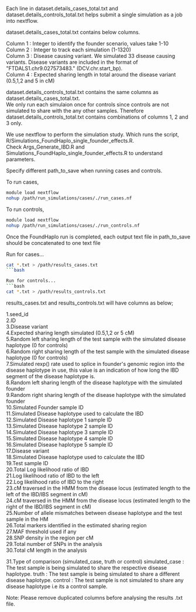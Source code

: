 Each line in dataset.details_cases_total.txt and dataset.details_controls_total.txt helps submit a single simulation as a job into nextflow.

dataset.details_cases_total.txt contains below columns.

Column 1 : Integer to identify the founder scenario, values take 1-10   
Column 2 : Integer to track each simulation (1-1320)   
Column 3 : Disease causing variant. We simulated 33 disease causing variants. Disease variants are included in the format of "FTDALS1.chr9.027573483." (DCV.chr.start_bp).    
Column 4 : Expected sharing length in total around the disease variant (0.5,1,2 and 5 in cM)


dataset.details_controls_total.txt contains the same columns as dataset.details_cases_total.txt.   
We only run each simulaion once for controls since controls are not simulated to share with the any other samples. Therefore dataset.details_controls_total.txt contains combinations of columns 1, 2 and 3 only.

We use nextflow to perform the simulation study. Which runs the script, R/Simulations_FoundHaplo_single_founder_effects.R.    
Check Args_Generate_IBD.R and Simulations_FoundHaplo_single_founder_effects.R to understand parameters.   
   
Specify different path_to_save when running cases and controls.

To run cases,
```bash
module load nextflow
nohup /path/run_simulations/cases/./run_cases.nf 
```

To run controls,
```bash
module load nextflow
nohup /path/run_simulations/cases/./run_controls.nf 
```

Once the FoundHaplo run is completed, each output text file in path_to_save should be concatenated to one text file

Run for cases...
```bash
cat *.txt > /path/results_cases.txt
```bash

Run for controls...
```bash
cat *.txt > /path/results_controls.txt
```
results_cases.txt and results_controls.txt will have columns as below;

1.seed_id  
2.ID  
3.Disease variant  
4.Expected sharing length simulated (0.5,1,2 or 5 cM)  
5.Random left sharing length of the test sample with the simulated disease haplotype (0 for controls)  
6.Random right sharing length of the test sample with the simulated disease haplotype (0 for controls)  
7.Simulated rexp() rate used to splice in founder's genomic region into the disease haplotype in use, this value is an indication of how long the IBD segment of the disease haplotype is.  
8.Random left sharing length of the disease haplotype with the simulated founder   
9.Random right sharing length of the disease haplotype with the simulated founder   
10.Simulated Founder sample ID  
11.Simulated Disease haplotype used to calculate the IBD   
12.Simulated Disease haplotype 1 sample ID  
13.Simulated Disease haplotype 2 sample ID  
14.Simulated Disease haplotype 3 sample ID  
15.Simulated Disease haplotype 4 sample ID  
16.Simulated Disease haplotype 5 sample ID  
17.Disease variant  
18.Simulated Disease haplotype used to calculate the IBD   
19.Test sample ID   
20.Total Log likelihood ratio of IBD  
21.Log likelihood ratio of IBD to the left   
22.Log likelihood ratio of IBD to the right  
23.cM traversed in the HMM from the disease locus (estimated length to the left of the IBD/IBS segment in cM)  
24.cM traversed in the HMM from the disease locus (estimated length to the right of the IBD/IBS segment in cM)  
25.Number of allele mismatches between disease haplotype and the test sample in the HM  
26.Total markers identified in the estimated sharing region  
27.MAF threshold used if any  
28.SNP density in the region per cM  
29.Total number of SNPs in the analysis  
30.Total cM length in the analysis  

31.Type of comparison (simulated_case, truth or control) 
simulated_case : The test sample is being simulated to share the respective disease haplotype.
truth : The test sample is being simulated to share a different disease haplotype.
control : The test sample is not simulated to share any disease haplotype i.e its a control sample.


Note: Please remove duplicated columns before analysing the results .txt file.
